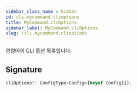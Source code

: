 ```yaml
---
sidebar_class_name : hidden
id: cli.mycommand.clioptions
title: MyCommand.cliOptions
sidebar_label: MyCommand.cliOptions
slug: /cli.mycommand.clioptions
---
```






명령어의 CLI 옵션 목록입니다.

## Signature

```typescript
cliOptions?: ConfigType<Config>[keyof Config][];
```
